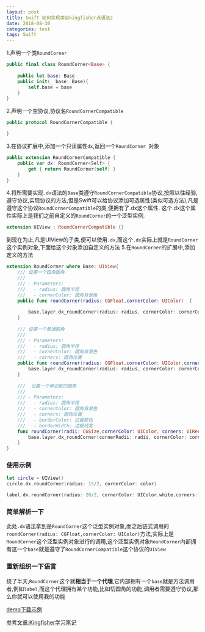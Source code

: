 ```yaml
---
layout: post
title: Swift 如何实现类似kingfisher点语法2
date: 2018-08-30
categories: test
tags: Swift
---
```


1.声明一个类`RoundCorner `
```swift
public final class RoundCorner<Base> {
    
    public let base: Base
    public init(_ base: Base){
        self.base = base
    }
}
```

2.声明一个空协议,协议名`RoundCornerCompatible`
```swift
public protocol RoundCornerCompatible {

}
```
3.在协议扩展中,添加一个只读属性`dx`,返回一个`RoundCorner `对象
```swift
public extension RoundCornerCompatible {
    public var dx: RoundCorner<Self> {
        get { return RoundCorner(self) }
    }
}
```

4.将所需要实现`.dx`语法的`Base`类遵守`RoundCornerCompatible`协议,按照以往经验,遵守协议,实现协议的方法,但是Swift可以给协议添加可选属性(类似可选方法),凡是遵守这个协议`RoundCornerCompatible`的类,便拥有了.dx这个属性.
这个.dx这个属性实际上是我们之前自定义的`RoundCorner`的一个泛型实例.
```swift
extension UIView : RoundCornerCompatible {}
```

到现在为止,凡是UIView的子类,便可以使用`.dx`,而这个`.dx`实际上就是`RoundCorner`这个实例对象,下面给这个对象添加自定义的方法
5.在`RoundCorner`的扩展中,添加定义的方法
```swift
extension RoundCorner where Base: UIView{
    /// 设置一个四角圆角
    ///
    /// - Parameters:
    ///   - radius: 圆角半径
    ///   - cornerColor: 圆角背景色
    public func roundCorner(radius: CGFloat,cornerColor: UIColor)  {
        
        base.layer.dx_roundCorner(radius: radius, cornerColor: cornerColor)
    }
    
    /// 设置一个普通圆角
    ///
    /// - Parameters:
    ///   - radius: 圆角半径
    ///   - cornerColor: 圆角背景色
    ///   - corners: 圆角位置
    public func roundCorner(radius: CGFloat,cornerColor: UIColor,corners: UIRectCorner) {
        base.layer.dx_roundCorner(radius: radius, cornerColor: cornerColor, corners: corners)
    }
    
    ///  设置一个带边框的圆角
    ///
    /// - Parameters:
    ///   - radius: 圆角半径
    ///   - cornerColor: 圆角背景色
    ///   - corners: 圆角位置
    ///   - borderColor: 边框颜色
    ///   - borderWidth: 边框线宽
    func roundCorner(radii: CGSize,cornerColor: UIColor, corners: UIRectCorner, borderColor: UIColor, borderWidth: CGFloat)  {
        base.layer.dx_roundCorner(cornerRadii: radii, cornerColor: cornerColor, corners: corners, borderColor: borderColor, borderWidth: borderWidth)
    }
}
```

### 使用示例

```swift
let circle = UIView()
circle.dx.roundCorner(radius: 15/2, cornerColor: color)

label.dx.roundCorner(radius: 20/2, cornerColor: UIColor.white,corners: [.topLeft,.topRight, .bottomRight, .bottomLeft])
```
### 简单解析一下
此处`.dx`语法拿到是`RoundCorner`这个泛型实例对象,而之后链式调用的`roundCorner(radius: CGFloat,cornerColor: UIColor)`方法,实际上是`RoundCorner`这个泛型实例对象进行的调用,这个泛型实例对象`RoundCorner`内部拥有这一个`base`就是遵守了`RoundCornerCompatible`这个协议的`UIView`

### 重新组织一下语言
绕了半天,`RoundCorner`这个就**相当于一个代理**,它内部拥有一个`base`就是方法调用者,例如`label`,而这个代理拥有某个功能,比如切圆角的功能,调用者需要遵守协议,那么你就可以使用我的功能

[demo下载示例](https://github.com/dongxiexidu/UIViewRoundCorner)

[参考文章:Kingfisher学习笔记](https://www.jianshu.com/p/470944c81e28)
